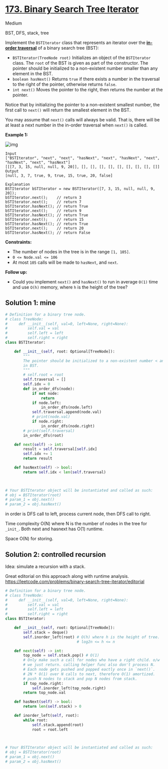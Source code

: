 # [173. Binary Search Tree Iterator](https://leetcode.com/problems/binary-search-tree-iterator/)

Medium

BST, DFS, stack, tree

Implement the `BSTIterator` class that represents an iterator over the **[in-order traversal](https://en.wikipedia.org/wiki/Tree_traversal#In-order_(LNR))** of a binary search tree (BST):

- `BSTIterator(TreeNode root)` Initializes an object of the `BSTIterator` class. The `root` of the BST is given as part of the constructor. The pointer should be initialized to a non-existent number smaller than any element in the BST.
- `boolean hasNext()` Returns `true` if there exists a number in the traversal to the right of the pointer, otherwise returns `false`.
- `int next()` Moves the pointer to the right, then returns the number at the pointer.

Notice that by initializing the pointer to a non-existent smallest number, the first call to `next()` will return the smallest element in the BST.

You may assume that `next()` calls will always be valid. That is, there will be at least a next number in the in-order traversal when `next()` is called.

 

**Example 1:**

![img](https://assets.leetcode.com/uploads/2018/12/25/bst-tree.png)

```
Input
["BSTIterator", "next", "next", "hasNext", "next", "hasNext", "next", "hasNext", "next", "hasNext"]
[[[7, 3, 15, null, null, 9, 20]], [], [], [], [], [], [], [], [], []]
Output
[null, 3, 7, true, 9, true, 15, true, 20, false]

Explanation
BSTIterator bSTIterator = new BSTIterator([7, 3, 15, null, null, 9, 20]);
bSTIterator.next();    // return 3
bSTIterator.next();    // return 7
bSTIterator.hasNext(); // return True
bSTIterator.next();    // return 9
bSTIterator.hasNext(); // return True
bSTIterator.next();    // return 15
bSTIterator.hasNext(); // return True
bSTIterator.next();    // return 20
bSTIterator.hasNext(); // return False
```

 

**Constraints:**

- The number of nodes in the tree is in the range `[1, 105]`.
- `0 <= Node.val <= 106`
- At most `105` calls will be made to `hasNext`, and `next`.

 

**Follow up:**

- Could you implement `next()` and `hasNext()` to run in average `O(1)` time and use `O(h)` memory, where `h` is the height of the tree?





## Solution 1: mine

```python
# Definition for a binary tree node.
# class TreeNode:
#     def __init__(self, val=0, left=None, right=None):
#         self.val = val
#         self.left = left
#         self.right = right
class BSTIterator:

    def __init__(self, root: Optional[TreeNode]):
        """
        The pointer should be initialized to a non-existent number < any elemetn
        in BST.
        """
        # self.root = root
        self.traversal = []
        self.idx = 0
        def in_order_dfs(node):
            if not node:
                return
            if node.left:
                in_order_dfs(node.left)
            self.traversal.append(node.val)
            # print(node.val)
            if node.right:
                in_order_dfs(node.right)
        # print(self.traversal)
        in_order_dfs(root)

    def next(self) -> int:
        result = self.traversal[self.idx]
        self.idx += 1
        return result

    def hasNext(self) -> bool:
        return self.idx < len(self.traversal)
        


# Your BSTIterator object will be instantiated and called as such:
# obj = BSTIterator(root)
# param_1 = obj.next()
# param_2 = obj.hasNext()
```



in order is DFS call to left, process current node, then DFS call to right. 

Time complexity O(N) where N is the number of nodes in the tree for `_init_`. Both next and hasnext has O(1) runtime.

Space O(N) for storing.



## Solution 2: controlled recursion

Idea: simulate a recursion with a stack. 

Great editorial on this approach along with runtime analysis. https://leetcode.com/problems/binary-search-tree-iterator/editorial



```python
# Definition for a binary tree node.
# class TreeNode:
#     def __init__(self, val=0, left=None, right=None):
#         self.val = val
#         self.left = left
#         self.right = right
class BSTIterator:

    def __init__(self, root: Optional[TreeNode]):
        self.stack = deque()
        self.inorder_left(root) # O(h) where h is the height of tree.
                                # log2n <= h <= n

    def next(self) -> int:
        top_node = self.stack.pop() # O(1)
        # Only make such a call for nodes who have a right child. o/w
        # we just return. calling helper func also don't process N.
        # Each node gets pushed and popped eactly once in `next()`.
        # 2N * O(1) over N calls to next, therefore O(1) amortized.
        # push N nodes to stack and pop N nodes from stack.
        if top_node.right:
            self.inorder_left(top_node.right)
        return top_node.val

    def hasNext(self) -> bool:
        return len(self.stack) > 0

    def inorder_left(self, root):
        while root:
            self.stack.append(root)
            root = root.left
        


# Your BSTIterator object will be instantiated and called as such:
# obj = BSTIterator(root)
# param_1 = obj.next()
# param_2 = obj.hasNext()
```

